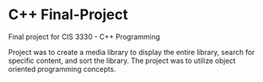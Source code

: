 # C++ Final-Project
Final project for CIS 3330 - C++ Programming

Project was to create a media library to display the entire library, search for specific content, and sort the library. The project was to utilize object oriented programming concepts.
